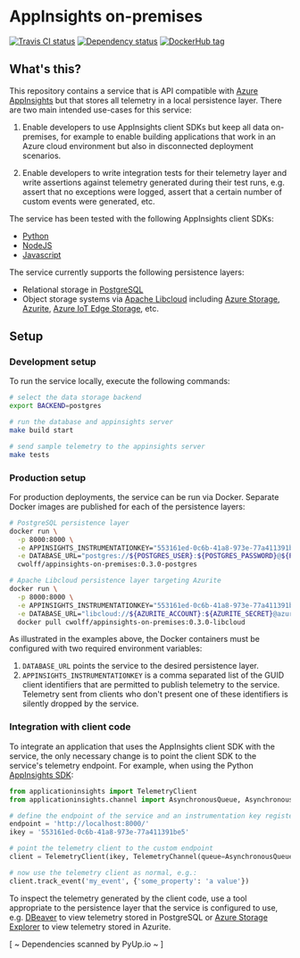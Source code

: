 # AppInsights on-premises

[![Travis CI status](https://api.travis-ci.org/c-w/appinsights-on-premises.svg?branch=master)](https://travis-ci.org/c-w/appinsights-on-premises)
[![Dependency status](https://pyup.io/repos/github/c-w/appinsights-on-premises/shield.svg)](https://pyup.io/repos/github/c-w/appinsights-on-premises/)
[![DockerHub tag](https://images.microbadger.com/badges/version/cwolff/appinsights-on-premises.svg)](https://hub.docker.com/r/cwolff/appinsights-on-premises/tags)

## What's this?

This repository contains a service that is API compatible with [Azure AppInsights](https://docs.microsoft.com/en-us/azure/azure-monitor/app/app-insights-overview)
but that stores all telemetry in a local persistence layer. There are two main intended use-cases for this service:

1. Enable developers to use AppInsights client SDKs but keep all data on-premises, for example to enable building
   applications that work in an Azure cloud environment but also in disconnected deployment scenarios.

2. Enable developers to write integration tests for their telemetry layer and write assertions against telemetry
   generated during their test runs, e.g. assert that no exceptions were logged, assert that a certain number of
   custom events were generated, etc.

The service has been tested with the following AppInsights client SDKs:

- [Python](https://github.com/Microsoft/ApplicationInsights-Python)
- [NodeJS](https://github.com/Microsoft/ApplicationInsights-node.js)
- [Javascript](https://github.com/Microsoft/ApplicationInsights-JS)

The service currently supports the following persistence layers:

- Relational storage in [PostgreSQL](https://www.postgresql.org/)
- Object storage systems via [Apache Libcloud](https://libcloud.apache.org/) including
  [Azure Storage](https://azure.microsoft.com/en-us/services/storage/),
  [Azurite](https://github.com/Azure/Azurite),
  [Azure IoT Edge Storage](https://docs.microsoft.com/en-us/azure/iot-edge/how-to-store-data-blob),
  etc.

## Setup

### Development setup

To run the service locally, execute the following commands:

```bash
# select the data storage backend
export BACKEND=postgres

# run the database and appinsights server
make build start

# send sample telemetry to the appinsights server
make tests
```

### Production setup

For production deployments, the service can be run via Docker. Separate Docker images are published for
each of the persistence layers:

```bash
# PostgreSQL persistence layer
docker run \
  -p 8000:8000 \
  -e APPINSIGHTS_INSTRUMENTATIONKEY="553161ed-0c6b-41a8-973e-77a411391be5" \
  -e DATABASE_URL="postgres://${POSTGRES_USER}:${POSTGRES_PASSWORD}@${POSTGRES_HOST}:5432/${POSTGRES_DB}" \
  cwolff/appinsights-on-premises:0.3.0-postgres

# Apache Libcloud persistence layer targeting Azurite
docker run \
  -p 8000:8000 \
  -e APPINSIGHTS_INSTRUMENTATIONKEY="553161ed-0c6b-41a8-973e-77a411391be5" \
  -e DATABASE_URL="libcloud://${AZURITE_ACCOUNT}:${AZURITE_SECRET}@azure_blobs?endpoint=${AZURITE_HOST}:10000&ssl=False" \
  docker pull cwolff/appinsights-on-premises:0.3.0-libcloud
```

As illustrated in the examples above, the Docker containers must be configured with two
required environment variables:

1. `DATABASE_URL` points the service to the desired persistence layer.
2. `APPINSIGHTS_INSTRUMENTATIONKEY` is a comma separated list of the GUID client identifiers that are permitted to
   publish telemetry to the service. Telemetry sent from clients who don't present one of these identifiers is
   silently dropped by the service.

### Integration with client code

To integrate an application that uses the AppInsights client SDK with the service, the only necessary change
is to point the client SDK to the service's telemetry endpoint. For example, when using the Python [AppInsights SDK](https://github.com/Microsoft/ApplicationInsights-Python):

```python
from applicationinsights import TelemetryClient
from applicationinsights.channel import AsynchronousQueue, AsynchronousSender, TelemetryChannel

# define the endpoint of the service and an instrumentation key registered with the service
endpoint = 'http://localhost:8000/'
ikey = '553161ed-0c6b-41a8-973e-77a411391be5'

# point the telemetry client to the custom endpoint
client = TelemetryClient(ikey, TelemetryChannel(queue=AsynchronousQueue(AsynchronousSender(endpoint))))

# now use the telemetry client as normal, e.g.:
client.track_event('my_event', {'some_property': 'a value'})
```

To inspect the telemetry generated by the client code, use a tool appropriate to the persistence layer that the
service is configured to use, e.g.
[DBeaver](https://dbeaver.io/) to view telemetry stored in PostgreSQL or
[Azure Storage Explorer](https://azure.microsoft.com/en-us/features/storage-explorer/) to view telemetry stored in Azurite.

[ ~ Dependencies scanned by PyUp.io ~ ]
